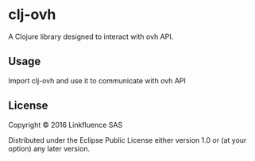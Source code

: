 # clj-ovh

A Clojure library designed to interact with ovh API.

## Usage

Import clj-ovh and use it to communicate with ovh API

## License

Copyright © 2016 Linkfluence SAS

Distributed under the Eclipse Public License either version 1.0 or (at
your option) any later version.
